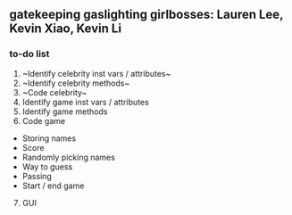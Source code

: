 gatekeeping gaslighting girlbosses: Lauren Lee, Kevin Xiao, Kevin Li
---
### to-do list
1. ~Identify celebrity inst vars / attributes~  
2. ~Identify celebrity methods~  
3. ~Code celebrity~  
4. Identify game inst vars / attributes  
5. Identify game methods  
6. Code game  
 * Storing names
 * Score
 * Randomly picking names
 * Way to guess
 * Passing
 * Start / end game
7. GUI
